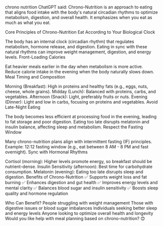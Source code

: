 chrono nutrition 
ChatGPT said:
Chrono-Nutrition is an approach to eating that aligns food intake with the body's natural circadian rhythms to optimize metabolism, digestion, and overall health. It emphasizes when you eat as much as what you eat.

Core Principles of Chrono-Nutrition
Eat According to Your Biological Clock

The body has an internal clock (circadian rhythm) that regulates metabolism, hormone release, and digestion.
Eating in sync with these natural rhythms can improve weight management, digestion, and energy levels.
Front-Loading Calories

Eat heavier meals earlier in the day when metabolism is more active.
Reduce calorie intake in the evening when the body naturally slows down.
Meal Timing and Composition

Morning (Breakfast): High in proteins and healthy fats (e.g., eggs, nuts, cheese, whole grains).
Midday (Lunch): Balanced with proteins, carbs, and vegetables.
Afternoon (Snack): Light, preferably fruits or nuts.
Evening (Dinner): Light and low in carbs, focusing on proteins and vegetables.
Avoid Late-Night Eating

The body becomes less efficient at processing food in the evening, leading to fat storage and poor digestion.
Eating too late disrupts melatonin and insulin balance, affecting sleep and metabolism.
Respect the Fasting Window

Many chrono-nutrition plans align with intermittent fasting (IF) principles.
Example: 12:12 fasting window (e.g., eat between 8 AM - 8 PM and fast overnight).
Sync with Hormonal Rhythms

Cortisol (morning): Higher levels promote energy, so breakfast should be nutrient-dense.
Insulin Sensitivity (afternoon): Best time for carbohydrate consumption.
Melatonin (evening): Eating too late disrupts sleep and digestion.
Benefits of Chrono-Nutrition
✅ Supports weight loss and fat burning
✅ Enhances digestion and gut health
✅ Improves energy levels and mental clarity
✅ Balances blood sugar and insulin sensitivity
✅ Boosts sleep quality and hormone regulation

Who Can Benefit?
People struggling with weight management
Those with digestive issues or blood sugar imbalances
Individuals seeking better sleep and energy levels
Anyone looking to optimize overall health and longevity
Would you like help with meal planning based on chrono-nutrition? 😊